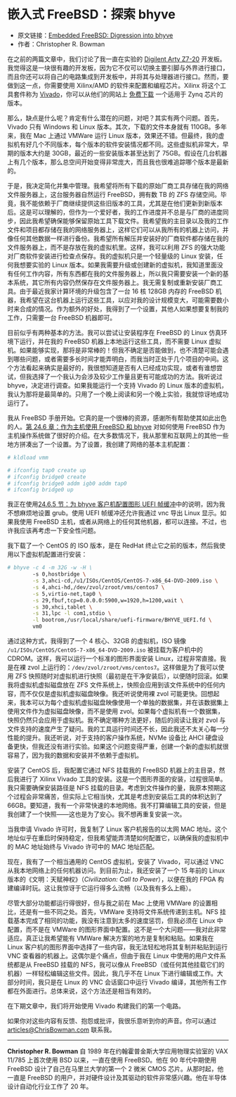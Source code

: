 # 嵌入式 FreeBSD：探索 bhyve

- 原文链接：[Embedded FreeBSD: Digression into bhyve](https://freebsdfoundation.org/our-work/journal/browser-based-edition/kernel-development/embedded-freebsd-digression-into-bhyve/)
- 作者：Christopher R. Bowman

在之前的两篇文章中，我们讨论了我一直在实验的 [Digilent Arty Z7-20](https://digilent.com/shop/arty-z7-zynq-7000-soc-development-board/) 开发板。我觉得这是一块很有趣的开发板，因为它不仅可以切换主要引脚与外界进行接口，而且你还可以将自己的电路集成到开发板中，并将其与处理器进行接口。然而，要做到这一点，你需要使用 Xilinx/AMD 的软件来配置和编程芯片。Xilinx 将这个工具套件称为 [Vivado](https://www.xilinx.com/products/design-tools/vivado.html#editions)，你可以从他们的网站上 [免费下载](https://www.xilinx.com/products/design-tools/vivado/vivado-ml.html) 一个适用于 Zynq 芯片的版本。

那么，缺点是什么呢？肯定有什么潜在的问题，对吧？其实有两个问题。首先，Vivado 只有 Windows 和 Linux 版本。其次，下载的文件本身就有 110GB。多年来，我在 Mac 上通过 VMWare 运行 Linux 版本，效果还不错。但最终，我的虚拟机有好几个不同版本，每个版本的软件安装情况都不同。这些虚拟机非常大，早期的版本大约是 30GB，最近的一些安装版本甚至达到了 75GB。假设在几台机器上有几个版本，那么总空间开始变得非常庞大，而且我也很难追踪哪个版本是最新的。

于是，我决定简化并集中管理。我希望将所有下载的原始厂商工具存储在我的网络文件服务器上，这台服务器自然运行 FreeBSD，拥有数 TB 的 ZFS 存储空间。毕竟，我不能依赖于厂商继续提供这些旧版本的工具，尤其是在他们更新到新版本后。这是可以理解的，但作为一个爱好者，我的工作进度并不总是与厂商的进度同步，因此我希望确保能够保留原始工具下载文件。我希望我的主目录以及我的工作文件和项目都存储在我的网络服务器上，这样它们可以从我所有的机器上访问，并像任何其他数据一样进行备份。我希望所有解压并安装好的厂商软件都存储在我的文件服务器上，而不是存放在我的虚拟机里。这样，我可以利用 ZFS 的强大功能对厂商软件安装进行检查点保存。我的虚拟机只是一个轻量级的 Linux 安装，任何我想要实验的 Linux 版本。如果我需要升级或创建新的虚拟机，我知道里面没有任何工作内容，所有东西都在我的文件服务器上，所以我只需要安装一个新的基本系统，其它所有内容仍然保存在文件服务器上。我无需复制或重新安装厂商工具。由于最近我家计算环境的升级包含了一台 16 核 128GB 内存的 FreeBSD 机器，我希望在这台机器上运行这些工具，以应对我的设计规模变大，可能需要数小时来合成的情况。作为额外的好处，我得到了一个设置，其他人如果想要复制我的工作，只需要一台 FreeBSD 机器即可。

目前似乎有两种基本的方法。我可以尝试让安装程序在 FreeBSD 的 Linux 仿真环境下运行，并在我的 FreeBSD 机器上本地运行这些工具，而不需要 Linux 虚拟机。如果能够实现，那将是非常棒的！但我不确定是否能做到，也不清楚可能会遇到哪些问题，或者需要多长时间才能弄明白，而我当时正处于几个项目的中间。这个方法看起来确实是最好的，我很想知道是否有人已经成功实现，或者有谁想尝试，但我选择了一个我认为会涉及较少工作量且更有可能成功的方法。我听说过 bhyve，决定进行调查。如果我能运行一个支持 Vivado 的 Linux 版本的虚拟机，我认为那将是最简单的。只用了一个晚上阅读和另一个晚上实验，我就惊讶地成功运行了。

我从 FreeBSD 手册开始。它真的是一个很棒的资源，感谢所有帮助使其如此出色的人。[第 24.6 章：作为主机使用 FreeBSD 和 bhyve](https://docs.freebsd.org/en/books/handbook/virtualization/#virtualization-host-bhyve) 对如何使用 FreeBSD 作为主机操作系统做了很好的介绍。在大多数情况下，我从那里和互联网上的其他一些地方拼凑出了一个设置。为了设置，我创建了网络的基本主机配置：

```sh
# kldload vmm

# ifconfig tap0 create up
# ifconfig bridge0 create
# ifconfig bridge0 addm igb0 addm tap0
# ifconfig bridge0 up
```

我正在使用[24.6.5 节：为 bhyve 客户机配置图形 UEFI 帧缓冲](https://docs.freebsd.org/en/books/handbook/virtualization/#virtualization-host-bhyve)中的说明，因为我不想麻烦地设置 grub。使用 UEFI 帧缓冲还允许我通过 vnc 导出 Linux 显示。如果我使用 FreeBSD 主机，或者从网络上的任何其他机器，都可以连接。不过，也许我应该再考虑一下安全性问题。

我下载了一个 CentOS 的 ISO 版本，是在 RedHat 终止它之前的版本，然后我使用以下虚拟机配置进行安装：

```sh
# bhyve -c 4 -m 32G -w -H \
        -s 0,hostbridge \
        -s 3,ahci-cd,/u1/ISOs/CentOS/CentOS-7-x86_64-DVD-2009.iso \
        -s 4,ahci-hd,/dev/zvol/zroot/vms/centos7 \
        -s 5,virtio-net,tap0 \
        -s 29,fbuf,tcp=0.0.0.0:5900,w=1920,h=1200,wait \
        -s 30,xhci,tablet \
        -s 31,lpc -l com1,stdio \
        -l bootrom,/usr/local/share/uefi-firmware/BHYVE_UEFI.fd \
        vm0
```

通过这种方式，我得到了一个 4 核心、32GB 的虚拟机，ISO 镜像 `/u1/ISOs/CentOS/CentOS-7-x86_64-DVD-2009.iso` 被挂载为客户机中的 CDROM。这样，我可以运行一个标准的图形界面安装 Linux，过程非常直接。我是在裸 zvol 上运行的：`/dev/zvol/zroot/vms/centos7`。这样做是为了我可以使用 ZFS 快照随时对虚拟机进行快照（最初是在干净安装后），以便随时回滚。如果我将虚拟机虚拟磁盘放在 ZFS 文件系统上，快照会应用到该文件系统中的任何内容，而不仅仅是虚拟机虚拟磁盘映像。我还听说使用裸 zvol 可能更快。回想起来，我本可以为每个虚拟机虚拟磁盘映像使用一个单独的数据集，并在该数据集上使用文件作为虚拟磁盘映像，而不是使用 zvol。如果每个虚拟机有一个数据集，快照仍然只会应用于虚拟机。我不确定哪种方法更好，随后的阅读让我对 zvol 与文件支持的速度产生了疑问。我的工具运行时间还不长，因此我还不太关心每一分性能的提升。我还听说，对于支持的客户操作系统，NVMe 设备比 AHCI 硬盘设备更快，但我还没有进行实验。如果这个问题变得严重，创建一个新的虚拟机就很容易了，因为我的数据和安装并不依赖于虚拟机。

安装了 CentOS 后，我配置它通过 NFS 挂载我的 FreeBSD 机器上的主目录，然后我进行了 Xilinx Vivado 工具的安装。这是一个图形界面的安装，过程很简单。我只需要确保安装路径是 NFS 挂载的目录。考虑到文件操作的量，我原本预期这个过程会非常痛苦，但实际上它相当快，尤其是考虑到安装后工具的体积达到了 66GB。要知道，我有一个非常快速的本地网络。我不打算编辑工具的安装，但是我创建了一个快照——这也是为了安心。我不想再重复安装一次。

当我申请 Vivado 许可时，我复制了 Linux 客户机报告的以太网 MAC 地址。这个地址似乎在重启时保持稳定，但我希望能弄清楚如何配置它，以确保我的虚拟机中的 MAC 地址始终与 Vivado 许可中的 MAC 地址匹配。

现在，我有了一个相当通用的 CentOS 虚拟机，安装了 Vivado，可以通过 VNC 从我本地网络上的任何机器访问。到目前为止，我还安装了一个 15 年前的 Linux 版本的《文明：天赋神权》（*Civilization: Call to Power*），以便在我的 FPGA 构建编译时玩。这让我惊讶于它运行得多么流畅（以及我有多么上瘾）。

尽管大部分功能都运行得很好，但与我之前在 Mac 上使用 VMWare 的设置相比，还是有一些不同之处。首先，VMWare 支持将文件系统传递到主机。NFS 挂载基本完成了相同的功能，我没有注意到太多的速度惩罚，但我必须在 Linux 中配置，而不是在 VMWare 的图形界面中配置。这不是一个大问题——我对此非常适应。真正让我希望能有 VMWare 解决方案的地方是复制和粘贴。如果我在 Linux 客户机的图形界面中选择了一些内容，我无法轻松地将其复制并粘贴到运行 VNC 查看器的机器上。这偶尔是个痛点，但由于我在 Linux 中使用的用户文件系统都是从 FreeBSD 挂载的 NFS，我可以像从 FreeBSD（或任何其他挂载它们的机器）一样轻松编辑这些文件。因此，我几乎不在 Linux 下进行编辑或工作。大部分时间，我只是在 Linux 的 VNC 会话窗口中运行 Vivado 编译，其他所有工作都在外面进行。总体来说，这个方法还是相当有效的。

在下期文章中，我们将开始使用 Vivado 构建我们的第一个电路。

如果你对这些内容有反馈、抱怨或批评，我很乐意听到你的声音。你可以通过 [articles@ChrisBowman.com](mailto:articles@ChrisBowman.com) 联系我。

---

**Christopher R. Bowman** 自 1989 年在约翰霍普金斯大学应用物理实验室的 VAX 11/785 上首次使用 BSD 以来，一直在使用 FreeBSD。他在 90 年代中期使用 FreeBSD 设计了自己在马里兰大学的第一个 2 微米 CMOS 芯片。从那时起，他一直是 FreeBSD 的用户，并对硬件设计及其驱动的软件非常感兴趣。他在半导体设计自动化行业工作了 20 年。
